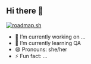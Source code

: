 ## Hi there 👋

[![roadmap.sh](https://roadmap.sh/card/tall/6849f6fde00cd4945b730228?variant=dark&roadmaps=qa)](https://roadmap.sh)

<!--
**LizetteSilva/LizetteSilva** is a ✨ _special_ ✨ repository because its `README.md` (this file) appears on your GitHub profile.
-->

- 🔭 I’m currently working on ...
- 🌱 I’m currently learning QA
- 😄 Pronouns: she/her
- ⚡ Fun fact: ...

